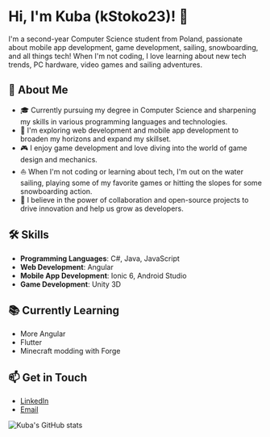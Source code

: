 # Hi, I'm Kuba (kStoko23)! 👋

<!--![Banner image showcasing Kuba's passion for coding, sailing, and snowboarding](https://example.com/path-to-banner-image/banner.jpg)-->

I'm a second-year Computer Science student from Poland, passionate about mobile app development, game development, sailing, snowboarding, and all things tech! When I'm not coding, I love learning about new tech trends, PC hardware, video games and sailing adventures.

## 🚀 About Me

- 🎓 Currently pursuing my degree in Computer Science and sharpening my skills in various programming languages and technologies.
- 🌱 I'm exploring web development and mobile app development to broaden my horizons and expand my skillset.
- 🎮 I enjoy game development and love diving into the world of game design and mechanics.
- ⛵️ When I'm not coding or learning about tech, I'm out on the water sailing, playing some of my favorite games or hitting the slopes for some snowboarding action.
- 💬 I believe in the power of collaboration and open-source projects to drive innovation and help us grow as developers.

## 🛠 Skills

- **Programming Languages**: C#, Java, JavaScript
- **Web Development**: Angular
- **Mobile App Development**: Ionic 6, Android Studio
- **Game Development**: Unity 3D

## 📚 Currently Learning

- More Angular
- Flutter
- Minecraft modding with Forge

## 📫 Get in Touch

- [LinkedIn](https://www.linkedin.com/in/jakub-stokowski-763baa232/)
- [Email](j.stokowskii23@gmail.com)

![Kuba's GitHub stats](https://github-readme-stats.vercel.app/api?username=kStoko23&show_icons=true&theme=github_dark)
